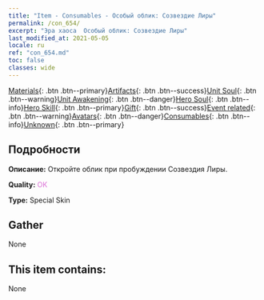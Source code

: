 ```yaml
---
title: "Item - Consumables - Особый облик: Созвездие Лиры"
permalink: /con_654/
excerpt: "Эра хаоса  Особый облик: Созвездие Лиры"
last_modified_at: 2021-05-05
locale: ru
ref: "con_654.md"
toc: false
classes: wide
---
```

 [Materials](/ItemsRU/){: .btn .btn--primary}[Artifacts](/ItemsRU/Artifacts/){: .btn .btn--success}[Unit Soul](/ItemsRU/UnitSoul/){: .btn .btn--warning}[Unit Awakening](/ItemsRU/UnitAwakening/){: .btn .btn--danger}[Hero Soul](/ItemsRU/HeroSoul/){: .btn .btn--info}[Hero Skill](/ItemsRU/HeroSkill/){: .btn .btn--primary}[Gift](/ItemsRU/Gift/){: .btn .btn--success}[Event related](/ItemsRU/Events/){: .btn .btn--warning}[Avatars](/ItemsRU/Avatars/){: .btn .btn--danger}[Consumables](/ItemsRU/Consumables/){: .btn .btn--info}[Unknown](/ItemsRU/Unknown/){: .btn .btn--primary}

## Подробности
 **Описание:** Откройте облик при пробуждении Созвездия Лиры.

 **Quality:** <span style="color: #DA70D6">OK</span>

 **Type:** Special Skin

## Gather

  None

## This item contains:

  None

